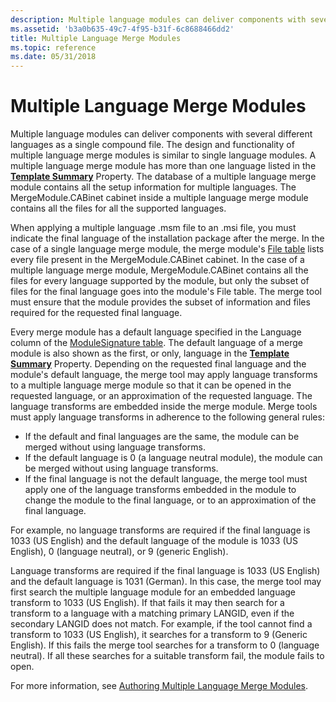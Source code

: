 ```yaml
---
description: Multiple language modules can deliver components with several different languages as a single compound file.
ms.assetid: 'b3a0b635-49c7-4f95-b31f-6c8688466dd2'
title: Multiple Language Merge Modules
ms.topic: reference
ms.date: 05/31/2018
---
```


# Multiple Language Merge Modules

Multiple language modules can deliver components with several different languages as a single compound file. The design and functionality of multiple language merge modules is similar to single language modules. A multiple language merge module has more than one language listed in the [**Template Summary**](template-summary.md) Property. The database of a multiple language merge module contains all the setup information for multiple languages. The MergeModule.CABinet cabinet inside a multiple language merge module contains all the files for all the supported languages.

When applying a multiple language .msm file to an .msi file, you must indicate the final language of the installation package after the merge. In the case of a single language merge module, the merge module's [File table](file-table.md) lists every file present in the MergeModule.CABinet cabinet. In the case of a multiple language merge module, MergeModule.CABinet contains all the files for every language supported by the module, but only the subset of files for the final language goes into the module's File table. The merge tool must ensure that the module provides the subset of information and files required for the requested final language.

Every merge module has a default language specified in the Language column of the [ModuleSignature table](modulesignature-table.md). The default language of a merge module is also shown as the first, or only, language in the [**Template Summary**](template-summary.md) Property. Depending on the requested final language and the module's default language, the merge tool may apply language transforms to a multiple language merge module so that it can be opened in the requested language, or an approximation of the requested language. The language transforms are embedded inside the merge module. Merge tools must apply language transforms in adherence to the following general rules:

-   If the default and final languages are the same, the module can be merged without using language transforms.
-   If the default language is 0 (a language neutral module), the module can be merged without using language transforms.
-   If the final language is not the default language, the merge tool must apply one of the language transforms embedded in the module to change the module to the final language, or to an approximation of the final language.

For example, no language transforms are required if the final language is 1033 (US English) and the default language of the module is 1033 (US English), 0 (language neutral), or 9 (generic English).

Language transforms are required if the final language is 1033 (US English) and the default language is 1031 (German). In this case, the merge tool may first search the multiple language module for an embedded language transform to 1033 (US English). If that fails it may then search for a transform to a language with a matching primary LANGID, even if the secondary LANGID does not match. For example, if the tool cannot find a transform to 1033 (US English), it searches for a transform to 9 (Generic English). If this fails the merge tool searches for a transform to 0 (language neutral). If all these searches for a suitable transform fail, the module fails to open.

For more information, see [Authoring Multiple Language Merge Modules](authoring-multiple-language-merge-modules.md).

 

 



